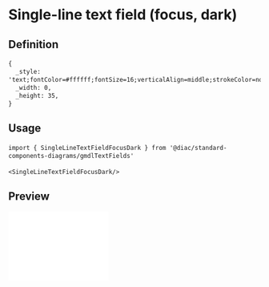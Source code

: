 # Single-line text field (focus, dark)

## Definition

```
{
  _style: 'text;fontColor=#ffffff;fontSize=16;verticalAlign=middle;strokeColor=none;fillColor=none;whiteSpace=wrap;html=1;',
  _width: 0,
  _height: 35,
}
```

## Usage

```
import { SingleLineTextFieldFocusDark } from '@diac/standard-components-diagrams/gmdlTextFields'

<SingleLineTextFieldFocusDark/>
```

## Preview

<img src="./single-line-text-field-focus-dark.png" width="200"/>
